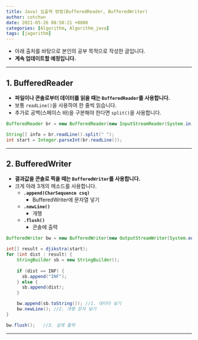 ```yaml
---
title: Java) 입출력 방법(BufferedReader, BufferedWriter)
author: cotchan
date: 2021-05-26 08:50:21 +0800
categories: [Algorithm, Algorithm_java]
tags: [jagorithm]     
---
```


+ 아래 출처를 바탕으로 본인의 공부 목적으로 작성한 글입니다.    
+ **계속 업데이트할 예정입니다.**

---

## 1. BufferedReader

+ **파일이나 콘솔로부터 데이터를 읽을 때는 `BufferedReader`를 사용합니다.**
+ 보통 `readLine()`을 사용하여 한 줄씩 읽습니다.
+ 추가로 공백(스페이스 바)을 구분해야 한다면 `split()`을 사용합니다.

```java
BufferedReader br = new BufferedReader(new InputStreamReader(System.in));

String[] info = br.readLine().split(" ");
int start = Integer.parseInt(br.readLine());
```

---

## 2. BufferedWriter

+ **결과값을 콘솔로 찍을 때는 `BufferedWriter`를 사용합니다.**
+ 크게 아래 3개의 메소드를 사용합니다.
  + **`.append(CharSequence csq)`**
    + BufferedWriter에 문자열 넣기
  + **`.newLine()`**
    + 개행
  + **`.flush()`**
    + 콘솔에 출력 

```java
BufferedWriter bw = new BufferedWriter(new OutputStreamWriter(System.out));

int[] result = djikstra(start);
for (int dist : result) {
    StringBuilder sb = new StringBuilder();
			
    if (dist == INF) {
      sb.append("INF");
    } else {
      sb.append(dist);
    }

    bw.append(sb.toString()); //1. 데이터 넣기
    bw.newLine(); //2. 개행 문자 넣기
}

bw.flush();   //3. 실제 출력 
```

---

